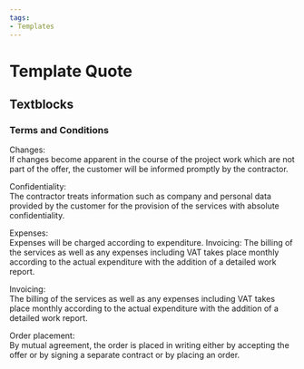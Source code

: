 ```yaml
---
tags:
- Templates
---
```


# Template Quote
## Textblocks
### Terms and Conditions

Changes:\
If changes become apparent in the course of the project work which are not part of the offer, the customer will be informed promptly by the contractor. 

Confidentiality:\
The contractor treats information such as company and personal data provided by the customer for the provision of the services with absolute confidentiality. 

Expenses:\
Expenses will be charged according to expenditure. Invoicing: The billing of the services as well as any expenses including VAT takes place monthly according to the actual expenditure with the addition of a detailed work report. 

Invoicing:\
The billing of the services as well as any expenses including VAT takes place monthly according to the actual expenditure with the addition of a detailed work report.

Order placement:\
By mutual agreement, the order is placed in writing either by accepting the offer or by signing a separate contract or by placing an order.